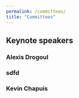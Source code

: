 ```yaml
---
permalink: /committees/
title: "Committees"
---
```


## Keynote speakers

### Alexis Drogoul

### sdfd

### Kevin Chapuis
